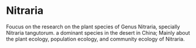 # Nitraria
Foucus on the research on the plant species of Genus Nitraria, specially Nitraria tangutorum. a dominant species in the desert in China;
Mainly about the plant ecology, population ecology, and community ecology of Nitraria.
